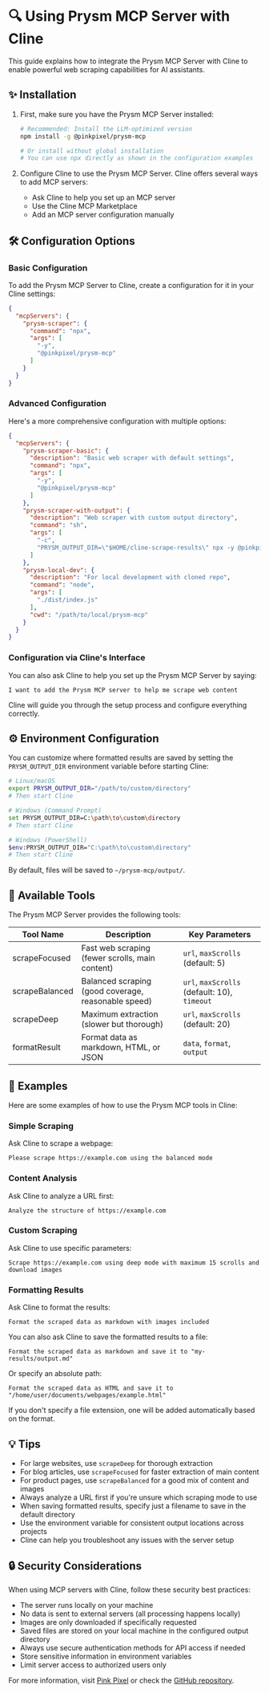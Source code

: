 # 🔍 Using Prysm MCP Server with Cline

This guide explains how to integrate the Prysm MCP Server with Cline to enable powerful web scraping capabilities for AI assistants.

## ✨ Installation

1. First, make sure you have the Prysm MCP Server installed:
   ```bash
   # Recommended: Install the LLM-optimized version
   npm install -g @pinkpixel/prysm-mcp
   
   # Or install without global installation
   # You can use npx directly as shown in the configuration examples
   ```

2. Configure Cline to use the Prysm MCP Server. Cline offers several ways to add MCP servers:
   - Ask Cline to help you set up an MCP server
   - Use the Cline MCP Marketplace
   - Add an MCP server configuration manually

## 🛠️ Configuration Options

### Basic Configuration

To add the Prysm MCP Server to Cline, create a configuration for it in your Cline settings:

```json
{
  "mcpServers": {
    "prysm-scraper": {
      "command": "npx",
      "args": [
        "-y",
        "@pinkpixel/prysm-mcp"
      ]
    }
  }
}
```

### Advanced Configuration

Here's a more comprehensive configuration with multiple options:

```json
{
  "mcpServers": {
    "prysm-scraper-basic": {
      "description": "Basic web scraper with default settings",
      "command": "npx",
      "args": [
        "-y",
        "@pinkpixel/prysm-mcp"
      ]
    },
    "prysm-scraper-with-output": {
      "description": "Web scraper with custom output directory",
      "command": "sh",
      "args": [
        "-c",
        "PRYSM_OUTPUT_DIR=\"$HOME/cline-scrape-results\" npx -y @pinkpixel/prysm-mcp"
      ]
    },
    "prysm-local-dev": {
      "description": "For local development with cloned repo",
      "command": "node",
      "args": [
        "./dist/index.js"
      ],
      "cwd": "/path/to/local/prysm-mcp"
    }
  }
}
```

### Configuration via Cline's Interface

You can also ask Cline to help you set up the Prysm MCP Server by saying:

```
I want to add the Prysm MCP server to help me scrape web content
```

Cline will guide you through the setup process and configure everything correctly.

## ⚙️ Environment Configuration

You can customize where formatted results are saved by setting the `PRYSM_OUTPUT_DIR` environment variable before starting Cline:

```bash
# Linux/macOS
export PRYSM_OUTPUT_DIR="/path/to/custom/directory"
# Then start Cline

# Windows (Command Prompt)
set PRYSM_OUTPUT_DIR=C:\path\to\custom\directory
# Then start Cline

# Windows (PowerShell)
$env:PRYSM_OUTPUT_DIR="C:\path\to\custom\directory"
# Then start Cline
```

By default, files will be saved to `~/prysm-mcp/output/`.

## 🚀 Available Tools

The Prysm MCP Server provides the following tools:

| Tool Name | Description | Key Parameters |
|-----------|-------------|----------------|
| scrapeFocused | Fast web scraping (fewer scrolls, main content) | `url`, `maxScrolls` (default: 5) |
| scrapeBalanced | Balanced scraping (good coverage, reasonable speed) | `url`, `maxScrolls` (default: 10), `timeout` |
| scrapeDeep | Maximum extraction (slower but thorough) | `url`, `maxScrolls` (default: 20) |
| formatResult | Format data as markdown, HTML, or JSON | `data`, `format`, `output` |

## 📝 Examples

Here are some examples of how to use the Prysm MCP tools in Cline:

### Simple Scraping

Ask Cline to scrape a webpage:

```
Please scrape https://example.com using the balanced mode
```

### Content Analysis

Ask Cline to analyze a URL first:

```
Analyze the structure of https://example.com
```

### Custom Scraping

Ask Cline to use specific parameters:

```
Scrape https://example.com using deep mode with maximum 15 scrolls and download images
```

### Formatting Results

Ask Cline to format the results:

```
Format the scraped data as markdown with images included
```

You can also ask Cline to save the formatted results to a file:

```
Format the scraped data as markdown and save it to "my-results/output.md"
```

Or specify an absolute path:

```
Format the scraped data as HTML and save it to "/home/user/documents/webpages/example.html"
```

If you don't specify a file extension, one will be added automatically based on the format.

## 💡 Tips

- For large websites, use `scrapeDeep` for thorough extraction
- For blog articles, use `scrapeFocused` for faster extraction of main content
- For product pages, use `scrapeBalanced` for a good mix of content and images
- Always analyze a URL first if you're unsure which scraping mode to use
- When saving formatted results, specify just a filename to save in the default directory
- Use the environment variable for consistent output locations across projects
- Cline can help you troubleshoot any issues with the server setup

## 🔒 Security Considerations

When using MCP servers with Cline, follow these security best practices:

- The server runs locally on your machine
- No data is sent to external servers (all processing happens locally)
- Images are only downloaded if specifically requested
- Saved files are stored on your local machine in the configured output directory
- Always use secure authentication methods for API access if needed
- Store sensitive information in environment variables
- Limit server access to authorized users only

For more information, visit [Pink Pixel](https://pinkpixel.dev) or check the [GitHub repository](https://github.com/pinkpixel-dev/prysm-mcp). 